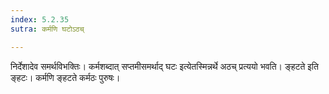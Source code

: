 ```yaml
---
index: 5.2.35
sutra: कर्मणि घटोऽठच्

---
```

निर्देशादेव समर्थविभक्तिः। कर्मशब्दात् सप्तमीसमर्थाद् घटः इत्येतस्मिन्नर्थे अठच् प्रत्ययो भवति। ङ्हटते इति ङ्हटः। कर्मणि ङ्हटते कर्मठः पुरुषः।